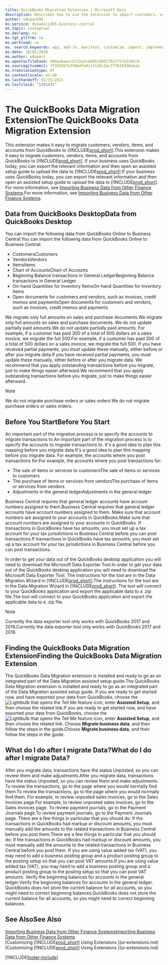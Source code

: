 ```yaml
---
title: QuickBooks Migration Extension | Microsoft Docs
description: Describes how to use the extension to import customers, vendors, items, and accounts from QuickBooks Desktop to Business Central.
author: edupont04
ms.service: dynamics365-business-central
ms.topic: conceptual
ms.devlang: na
ms.tgt_pltfrm: na
ms.workload: na
ms. search.keywords: app, add-in, manifest, customize, import, implement
ms.date: 10/01/2020
ms.author: edupont
ms.openlocfilehash: 990aabaaccbf32a5cbd95c09527657757e5182cb
ms.sourcegitcommit: ff2b55b7e790447e0c1fcd5c2ec7f7610338ebaa
ms.translationtype: HT
ms.contentlocale: en-GB
ms.lasthandoff: 02/15/2021
ms.locfileid: "5391431"
---
```

# <a name="the-quickbooks-data-migration-extension"></a><span data-ttu-id="f6743-103">The QuickBooks Data Migration Extension</span><span class="sxs-lookup"><span data-stu-id="f6743-103">The QuickBooks Data Migration Extension</span></span>

<span data-ttu-id="f6743-104">This extension makes it easy to migrate customers, vendors, items, and accounts from QuickBooks to [!INCLUDE[prod_short](includes/prod_short.md)].</span><span class="sxs-lookup"><span data-stu-id="f6743-104">This extension makes it easy to migrate customers, vendors, items, and accounts from QuickBooks to [!INCLUDE[prod_short](includes/prod_short.md)].</span></span> <span data-ttu-id="f6743-105">If your business uses QuickBooks today, you can export the relevant information and then open an assisted setup guide to upload the data to [!INCLUDE[prod_short](includes/prod_short.md)].</span><span class="sxs-lookup"><span data-stu-id="f6743-105">If your business uses QuickBooks today, you can export the relevant information and then open an assisted setup guide to upload the data to [!INCLUDE[prod_short](includes/prod_short.md)].</span></span>  
<span data-ttu-id="f6743-106">For more information, see [Importing Business Data from Other Finance Systems](across-import-data-configuration-packages.md).</span><span class="sxs-lookup"><span data-stu-id="f6743-106">For more information, see [Importing Business Data from Other Finance Systems](across-import-data-configuration-packages.md).</span></span>

## <a name="data-from-quickbooks-desktop"></a><span data-ttu-id="f6743-107">Data from QuickBooks Desktop</span><span class="sxs-lookup"><span data-stu-id="f6743-107">Data from QuickBooks Desktop</span></span>

<span data-ttu-id="f6743-108">You can import the following data from QuickBooks Online to Business Central:</span><span class="sxs-lookup"><span data-stu-id="f6743-108">You can import the following data from QuickBooks Online to Business Central:</span></span>

- <span data-ttu-id="f6743-109">Customers</span><span class="sxs-lookup"><span data-stu-id="f6743-109">Customers</span></span>  
- <span data-ttu-id="f6743-110">Vendors</span><span class="sxs-lookup"><span data-stu-id="f6743-110">Vendors</span></span>  
- <span data-ttu-id="f6743-111">Items</span><span class="sxs-lookup"><span data-stu-id="f6743-111">Items</span></span>  
- <span data-ttu-id="f6743-112">Chart of Accounts</span><span class="sxs-lookup"><span data-stu-id="f6743-112">Chart of Accounts</span></span>  
- <span data-ttu-id="f6743-113">Beginning Balance transactions in General Ledger</span><span class="sxs-lookup"><span data-stu-id="f6743-113">Beginning Balance transactions in General Ledger</span></span>  
- <span data-ttu-id="f6743-114">On-hand Quantities for Inventory Items</span><span class="sxs-lookup"><span data-stu-id="f6743-114">On-hand Quantities for Inventory Items</span></span>  
- <span data-ttu-id="f6743-115">Open documents for customers and vendors, such as invoices, credit memos and payments</span><span class="sxs-lookup"><span data-stu-id="f6743-115">Open documents for customers and vendors, such as invoices, credit memos and payments</span></span>  

<span data-ttu-id="f6743-116">We migrate only full amounts on sales and purchase documents.</span><span class="sxs-lookup"><span data-stu-id="f6743-116">We migrate only full amounts on sales and purchase documents.</span></span> <span data-ttu-id="f6743-117">We do not update partially paid amounts.</span><span class="sxs-lookup"><span data-stu-id="f6743-117">We do not update partially paid amounts.</span></span> <span data-ttu-id="f6743-118">For example, if a customer has paid 300 of a total of 500 dollars on a sales invoice, we migrate the full 500.</span><span class="sxs-lookup"><span data-stu-id="f6743-118">For example, if a customer has paid 300 of a total of 500 dollars on a sales invoice, we migrate the full 500.</span></span> <span data-ttu-id="f6743-119">If you have received partial payments, you must update these manually, either before or after you migrate data.</span><span class="sxs-lookup"><span data-stu-id="f6743-119">If you have received partial payments, you must update these manually, either before or after you migrate data.</span></span> <span data-ttu-id="f6743-120">We recommend that you apply outstanding transactions before you migrate, just to make things easier afterward.</span><span class="sxs-lookup"><span data-stu-id="f6743-120">We recommend that you apply outstanding transactions before you migrate, just to make things easier afterward.</span></span>

> [!NOTE]
> <span data-ttu-id="f6743-121">We do not migrate purchase orders or sales orders.</span><span class="sxs-lookup"><span data-stu-id="f6743-121">We do not migrate purchase orders or sales orders.</span></span>

## <a name="before-you-start"></a><span data-ttu-id="f6743-122">Before You Start</span><span class="sxs-lookup"><span data-stu-id="f6743-122">Before You Start</span></span>

<span data-ttu-id="f6743-123">An important part of the migration process is to specify the accounts to migrate transactions to.</span><span class="sxs-lookup"><span data-stu-id="f6743-123">An important part of the migration process is to specify the accounts to migrate transactions to.</span></span> <span data-ttu-id="f6743-124">It's a good idea to plan this mapping before you migrate data.</span><span class="sxs-lookup"><span data-stu-id="f6743-124">It's a good idea to plan this mapping before you migrate data.</span></span> <span data-ttu-id="f6743-125">For example, the accounts where you post transactions for:</span><span class="sxs-lookup"><span data-stu-id="f6743-125">For example, the accounts where you post transactions for:</span></span>

- <span data-ttu-id="f6743-126">The sale of items or services to customers</span><span class="sxs-lookup"><span data-stu-id="f6743-126">The sale of items or services to customers</span></span>  
- <span data-ttu-id="f6743-127">The purchase of items or services from vendors</span><span class="sxs-lookup"><span data-stu-id="f6743-127">The purchase of items or services from vendors</span></span>  
- <span data-ttu-id="f6743-128">Adjustments in the general ledger</span><span class="sxs-lookup"><span data-stu-id="f6743-128">Adjustments in the general ledger</span></span>  

<span data-ttu-id="f6743-129">Business Central requires that general ledger accounts have account numbers assigned to them.</span><span class="sxs-lookup"><span data-stu-id="f6743-129">Business Central requires that general ledger accounts have account numbers assigned to them.</span></span> <span data-ttu-id="f6743-130">Make sure that account numbers are assigned to your accounts in QuickBooks.</span><span class="sxs-lookup"><span data-stu-id="f6743-130">Make sure that account numbers are assigned to your accounts in QuickBooks.</span></span>
<span data-ttu-id="f6743-131">If transactions in QuickBooks have tax amounts, you must set up a tax account for your tax jurisdictions in Business Central before you can post transactions.</span><span class="sxs-lookup"><span data-stu-id="f6743-131">If transactions in QuickBooks have tax amounts, you must set up a tax account for your tax jurisdictions in Business Central before you can post transactions.</span></span>

<span data-ttu-id="f6743-132">In order to get your data out of the QuickBooks desktop application you will need to download the Microsoft Data Exporter Tool.</span><span class="sxs-lookup"><span data-stu-id="f6743-132">In order to get your data out of the QuickBooks desktop application you will need to download the Microsoft Data Exporter Tool.</span></span>  <span data-ttu-id="f6743-133">The instructions for the tool are in the Data Migration Wizard in [!INCLUDE[prod_short](includes/prod_short.md)].</span><span class="sxs-lookup"><span data-stu-id="f6743-133">The instructions for the tool are in the Data Migration Wizard in [!INCLUDE[prod_short](includes/prod_short.md)].</span></span> <span data-ttu-id="f6743-134">The tool will connect to your QuickBooks application and export the applicable data to a .zip file.</span><span class="sxs-lookup"><span data-stu-id="f6743-134">The tool will connect to your QuickBooks application and export the applicable data to a .zip file.</span></span>  

> [!NOTE]
> <span data-ttu-id="f6743-135">Currently the data exporter tool only works with QuickBooks 2017 and 2018.</span><span class="sxs-lookup"><span data-stu-id="f6743-135">Currently the data exporter tool only works with QuickBooks 2017 and 2018.</span></span>

## <a name="finding-the-quickbooks-data-migration-extension"></a><span data-ttu-id="f6743-136">Finding the QuickBooks Data Migration Extension</span><span class="sxs-lookup"><span data-stu-id="f6743-136">Finding the QuickBooks Data Migration Extension</span></span>

<span data-ttu-id="f6743-137">The QuickBooks Data Migration extension is installed and ready to go as an integrated part of the Data Migration assisted setup guide.</span><span class="sxs-lookup"><span data-stu-id="f6743-137">The QuickBooks Data Migration extension is installed and ready to go as an integrated part of the Data Migration assisted setup guide.</span></span> <span data-ttu-id="f6743-138">If you are ready to get started now, and have exported your data from QuickBooks, choose the ![Lightbulb that opens the Tell Me feature](media/ui-search/search_small.png "Tell me what you want to do") icon, enter **Assisted Setup**, and then choose the related link.</span><span class="sxs-lookup"><span data-stu-id="f6743-138">If you are ready to get started now, and have exported your data from QuickBooks, choose the ![Lightbulb that opens the Tell Me feature](media/ui-search/search_small.png "Tell me what you want to do") icon, enter **Assisted Setup**, and then choose the related link.</span></span> <span data-ttu-id="f6743-139">Choose **Migrate business data**, and then follow the steps in the guide.</span><span class="sxs-lookup"><span data-stu-id="f6743-139">Choose **Migrate business data**, and then follow the steps in the guide.</span></span>  

## <a name="what-do-i-do-after-i-migrate-data"></a><span data-ttu-id="f6743-140">What do I do after I migrate Data?</span><span class="sxs-lookup"><span data-stu-id="f6743-140">What do I do after I migrate Data?</span></span>

<span data-ttu-id="f6743-141">After you migrate data, transactions have the status Unposted, so you can review them and make adjustments.</span><span class="sxs-lookup"><span data-stu-id="f6743-141">After you migrate data, transactions have the status Unposted, so you can review them and make adjustments.</span></span> <span data-ttu-id="f6743-142">To review the transactions, go to the page where you would normally find them.</span><span class="sxs-lookup"><span data-stu-id="f6743-142">To review the transactions, go to the page where you would normally find them.</span></span> <span data-ttu-id="f6743-143">For example, to review unposted sales invoices, go to the Sales Invoices page.</span><span class="sxs-lookup"><span data-stu-id="f6743-143">For example, to review unposted sales invoices, go to the Sales Invoices page.</span></span> <span data-ttu-id="f6743-144">To review payment journals, go to the Payment Journals page.</span><span class="sxs-lookup"><span data-stu-id="f6743-144">To review payment journals, go to the Payment Journals page.</span></span>
<span data-ttu-id="f6743-145">There are a few things in particular that you should do: If the transactions in QuickBooks had markup or discount amounts, you must manually add the amounts to the related transactions in Business Central before you post them.</span><span class="sxs-lookup"><span data-stu-id="f6743-145">There are a few things in particular that you should do: If the transactions in QuickBooks had markup or discount amounts, you must manually add the amounts to the related transactions in Business Central before you post them.</span></span>
<span data-ttu-id="f6743-146">If you are using value added tax (VAT), you may need to add a business posting group and a product posting group to the posting setup so that you can post VAT amounts.</span><span class="sxs-lookup"><span data-stu-id="f6743-146">If you are using value added tax (VAT), you may need to add a business posting group and a product posting group to the posting setup so that you can post VAT amounts.</span></span>
<span data-ttu-id="f6743-147">Verify the beginning balances for accounts in the general ledger.</span><span class="sxs-lookup"><span data-stu-id="f6743-147">Verify the beginning balances for accounts in the general ledger.</span></span> <span data-ttu-id="f6743-148">QuickBooks does not store the current balance for all accounts, so you might need to correct beginning balances.</span><span class="sxs-lookup"><span data-stu-id="f6743-148">QuickBooks does not store the current balance for all accounts, so you might need to correct beginning balances.</span></span>

## <a name="see-also"></a><span data-ttu-id="f6743-149">See Also</span><span class="sxs-lookup"><span data-stu-id="f6743-149">See Also</span></span>

[<span data-ttu-id="f6743-150">Importing Business Data from Other Finance Systems</span><span class="sxs-lookup"><span data-stu-id="f6743-150">Importing Business Data from Other Finance Systems</span></span>](across-import-data-configuration-packages.md)  
<span data-ttu-id="f6743-151">[Customizing [!INCLUDE[prod_short](includes/prod_short.md)] Using Extensions ](ui-extensions.md)</span><span class="sxs-lookup"><span data-stu-id="f6743-151">[Customizing [!INCLUDE[prod_short](includes/prod_short.md)] Using Extensions ](ui-extensions.md)</span></span>  


[!INCLUDE[footer-include](includes/footer-banner.md)]